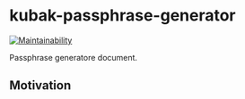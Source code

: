 # kubak-passphrase-generator

[![Maintainability](https://kubak.co)](https://kubak.co)

Passphrase generatore document.

## Motivation
